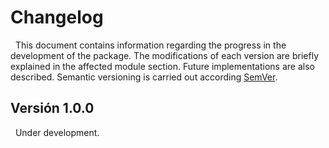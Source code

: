 # Changelog

&nbsp; This document contains information regarding the progress in the development of the package. The modifications of each version are briefly explained in the affected module section. Future implementations are also described. Semantic versioning is carried out according [SemVer](https://semver.org).

## Versión 1.0.0

&nbsp; Under development.